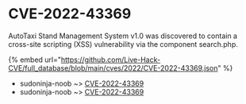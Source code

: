 # CVE-2022-43369

AutoTaxi Stand Management System v1.0 was discovered to contain a cross-site scripting (XSS) vulnerability via the component search.php.

{% embed url="https://github.com/Live-Hack-CVE/full_database/blob/main/cves/2022/CVE-2022-43369.json" %}


* sudoninja-noob ~> [CVE-2022-43369](https://www.alice-snow.ru/2022/database/cve-2022-43369/cve-2022-43369-sudoninja-noob)
* sudoninja-noob ~> [CVE-2022-43369](https://www.alice-snow.ru/2022/database/cve-2022-43369/cve-2022-43369-sudoninja-noob)